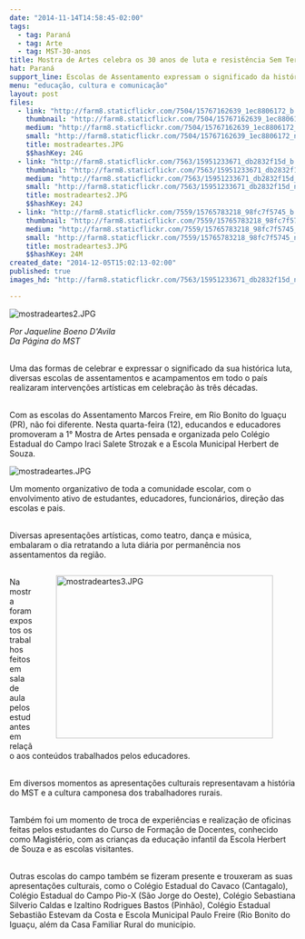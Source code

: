 ```yaml
---
date: "2014-11-14T14:58:45-02:00"
tags:
  - tag: Paraná
  - tag: Arte
  - tag: MST-30-anos
title: Mostra de Artes celebra os 30 anos de luta e resistência Sem Terra
hat: Paraná
support_line: Escolas de Assentamento expressam o significado da histórica luta de 30 anos do MST.
menu: "educação, cultura e comunicação"
layout: post
files:
  - link: "http://farm8.staticflickr.com/7504/15767162639_1ec8806172_b.jpg"
    thumbnail: "http://farm8.staticflickr.com/7504/15767162639_1ec8806172_t.jpg"
    medium: "http://farm8.staticflickr.com/7504/15767162639_1ec8806172_z.jpg"
    small: "http://farm8.staticflickr.com/7504/15767162639_1ec8806172_n.jpg"
    title: mostradeartes.JPG
    $$hashKey: 24G
  - link: "http://farm8.staticflickr.com/7563/15951233671_db2832f15d_b.jpg"
    thumbnail: "http://farm8.staticflickr.com/7563/15951233671_db2832f15d_t.jpg"
    medium: "http://farm8.staticflickr.com/7563/15951233671_db2832f15d_z.jpg"
    small: "http://farm8.staticflickr.com/7563/15951233671_db2832f15d_n.jpg"
    title: mostradeartes2.JPG
    $$hashKey: 24J
  - link: "http://farm8.staticflickr.com/7559/15765783218_98fc7f5745_b.jpg"
    thumbnail: "http://farm8.staticflickr.com/7559/15765783218_98fc7f5745_t.jpg"
    medium: "http://farm8.staticflickr.com/7559/15765783218_98fc7f5745_z.jpg"
    small: "http://farm8.staticflickr.com/7559/15765783218_98fc7f5745_n.jpg"
    title: mostradeartes3.JPG
    $$hashKey: 24M
created_date: "2014-12-05T15:02:13-02:00"
published: true
images_hd: "http://farm8.staticflickr.com/7563/15951233671_db2832f15d_n.jpg"

---
```

<p><img alt="mostradeartes2.JPG" src="http://farm8.staticflickr.com/7563/15951233671_db2832f15d_b.jpg" /></p>

<p><em>Por Jaqueline Boeno D&#39;Avila<br />
Da P&aacute;gina do MST</em></p>

<p><br />
Uma das formas de celebrar e expressar o significado da sua hist&oacute;rica luta, diversas escolas de assentamentos e acampamentos em todo o pa&iacute;s realizaram interven&ccedil;&otilde;es art&iacute;sticas em celebra&ccedil;&atilde;o &agrave;s tr&ecirc;s d&eacute;cadas.</p>

<p><br />
Com as escolas do Assentamento Marcos Freire, em Rio Bonito do Igua&ccedil;u (PR), n&atilde;o foi diferente. Nesta quarta-feira (12), educandos e educadores promoveram a 1&deg; Mostra de Artes pensada e organizada pelo Col&eacute;gio Estadual do Campo Iraci Salete Strozak e a Escola Municipal Herbert de Souza.</p>

<p><img alt="mostradeartes.JPG" src="http://farm8.staticflickr.com/7504/15767162639_1ec8806172_b.jpg" /></p>

<p>Um momento organizativo de toda a comunidade escolar, com o envolvimento ativo de estudantes, educadores, funcion&aacute;rios, dire&ccedil;&atilde;o das escolas e pais.</p>

<p><br />
Diversas apresenta&ccedil;&otilde;es art&iacute;sticas, como teatro, dan&ccedil;a e m&uacute;sica, embalaram o dia retratando a luta di&aacute;ria por perman&ecirc;ncia nos assentamentos da regi&atilde;o.</p>

<figure class="image" style="float:right"><img alt="mostradeartes3.JPG" height="287" src="http://farm8.staticflickr.com/7559/15765783218_98fc7f5745_b.jpg" width="382" />
<figcaption></figcaption>
</figure>

<p><br />
Na mostra foram expostos os trabalhos feitos em sala de aula pelos estudantes em rela&ccedil;&atilde;o aos conte&uacute;dos trabalhados pelos educadores.</p>

<p><br />
Em diversos momentos as apresenta&ccedil;&otilde;es culturais representavam a hist&oacute;ria do MST e a cultura camponesa dos trabalhadores rurais.</p>

<p><br />
Tamb&eacute;m foi um momento de troca de experi&ecirc;ncias e realiza&ccedil;&atilde;o de oficinas feitas pelos estudantes do Curso de Forma&ccedil;&atilde;o de Docentes, conhecido como Magist&eacute;rio, com as crian&ccedil;as da educa&ccedil;&atilde;o infantil da Escola Herbert de Souza e as escolas visitantes.</p>

<p><br />
Outras escolas do campo tamb&eacute;m se fizeram presente e trouxeram as suas apresenta&ccedil;&otilde;es culturais, como o Col&eacute;gio Estadual do Cavaco (Cantagalo), Col&eacute;gio Estadual do Campo Pio-X (S&atilde;o Jorge do Oeste), Col&eacute;gio Sebastiana Silverio Caldas e Izaltino Rodrigues Bastos (Pinh&atilde;o), Col&eacute;gio Estadual Sebasti&atilde;o Estevam da Costa e Escola Municipal Paulo Freire (Rio Bonito do Igua&ccedil;u, al&eacute;m da Casa Familiar Rural do munic&iacute;pio.</p>
